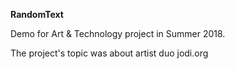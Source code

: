 **RandomText**

Demo for Art & Technology project in Summer 2018.

The project's topic was about artist duo jodi.org